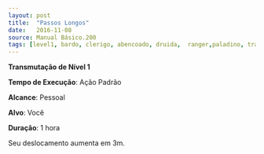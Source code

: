 ```yaml
---
layout: post
title:  "Passos Longos"
date:   2016-11-08
source: Manual Básico.200
tags: [level1, bardo, clerigo, abencoado, druida,  ranger,paladino, transmutacao, padrao, pessoal, voce, hora]
---
```


**Transmutação de Nível 1**

**Tempo de Execução**: Ação Padrão

**Alcance**: Pessoal

**Alvo**: Você

**Duração**: 1 hora

Seu deslocamento aumenta em 3m.
